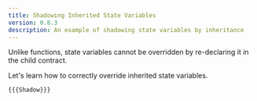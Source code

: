 ```yaml
---
title: Shadowing Inherited State Variables
version: 0.8.3
description: An example of shadowing state variables by inheritance
---
```


Unlike functions, state variables cannot be overridden by re-declaring it
in the child contract.

Let's learn how to correctly override inherited state variables.

```solidity
{{{Shadow}}}
```
